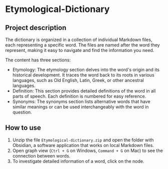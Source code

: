# Etymological-Dictionary

## Project description
The dictionary is organized in a collection of individual Markdown files, each representing a specific word. The files are named after the word they represent, making it easy to navigate and find the information you need. 

The content has three sections:
- Etymology: The etymology section delves into the word's origin and its historical development. It traces the word back to its roots in various languages, such as Old English, Latin, Greek, or other ancestral languages.
- Definition: This section provides detailed definitions of the word in all parts of speech. Each definition is numbered for easy reference.
- Synonyms: The synonyms section lists alternative words that have similar meanings or can be used interchangeably with the word in question.

## How to use

1. Unzip the file `Etymological-dictionary.zip` and open the folder with Obsidian, a software application that works on local Markdown files. 
2. Open graph view (`Ctrl + G` on Windows, `Command + G` on Mac) to see the connection between words. 
3. To investigate detailed information of a word, click on the node.


